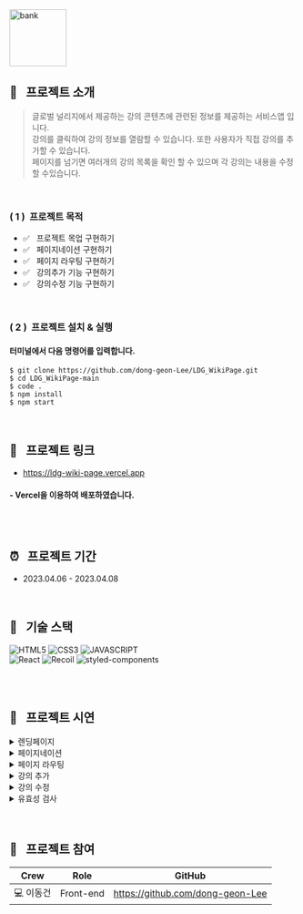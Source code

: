 <img width="100" height="100" alt="bank" src="https://user-images.githubusercontent.com/69576865/230712810-27566d38-e036-4901-b016-1fb37d98363f.png">


## :mag_right: &nbsp; 프로젝트 소개

> 글로벌 널리지에서 제공하는 강의 콘텐츠에 관련된 정보를 제공하는 서비스앱 입니다. </br> 
> 강의를 클릭하여 강의 정보를 열람할 수 있습니다. 또한 사용자가 직접 강의를 추가할 수 있습니다.  
> 페이지를 넘기면 여러개의 강의 목록을 확인 할 수 있으며 각 강의는 내용을 수정할 수있습니다. 

</br>

### ( 1 ) &nbsp;프로젝트 목적  
- :white_check_mark: &nbsp; 프로젝트 목업 구현하기
- :white_check_mark: &nbsp; 페이지네이션 구현하기
- :white_check_mark: &nbsp; 페이지 라우팅 구현하기
- :white_check_mark: &nbsp; 강의추가 기능 구현하기
- :white_check_mark: &nbsp; 강의수정 기능 구현하기
</br>

### ( 2 ) &nbsp;프로젝트 설치 & 실행
#### 터미널에서 다음 명령어를 입력합니다. 

```
$ git clone https://github.com/dong-geon-Lee/LDG_WikiPage.git
$ cd LDG_WikiPage-main 
$ code .
$ npm install
$ npm start
```

<br/>

## :link: &nbsp; 프로젝트 링크 
- https://ldg-wiki-page.vercel.app
#### - Vercel을 이용하여 배포하였습니다.
<br/>
<br/>

## :alarm_clock: &nbsp; 프로젝트 기간
 - 2023.04.06 - 2023.04.08
<br/>

## :seedling: &nbsp; 기술 스택
![HTML5](https://img.shields.io/badge/HTML5-E34F26?style=for-the-badge&logo=HTML5&logoColor=fff)
![CSS3](https://img.shields.io/badge/CSS3-1572B6?style=for-the-badge&logo=CSS3&logoColor=fff)
![JAVASCRIPT](https://img.shields.io/badge/JavaScript-343a40?style=for-the-badge&logo=JavaScript&logoColor=F7DF1E)  
![React](https://img.shields.io/badge/React-444444?style=for-the-badge&logo=React)
![Recoil](https://img.shields.io/badge/Recoil-00A4DC?style=for-the-badge&logo=Relay&logoColor=fff)
![styled-components](https://img.shields.io/badge/styled--Components-DB7093?style=for-the-badge&logo=styled-components&logoColor=fff)
<br/>
<br/>

</br>

## :eyes: &nbsp; 프로젝트 시연
<details>
<summary>렌딩페이지</summary>  
<div markdown="1">
</div>
<img width="600" alt=""
 src="https://user-images.githubusercontent.com/69576865/230716479-4d1184ef-3265-4ee3-b955-11be332b4280.png">
</details>

<details>
<summary>페이지네이션</summary>  
<div markdown="1">
</div>
<img width="600" alt=""
 src="https://user-images.githubusercontent.com/69576865/230716582-007d7528-7317-41e8-a688-e9c5fa61baba.gif">
</details>

<details>
<summary>페이지 라우팅</summary>  
<div markdown="1">
</div>
<img width="600" alt=""
 src="https://user-images.githubusercontent.com/69576865/230716819-5ded7c74-3eb4-4090-bf06-5f2f259c2df3.gif">
</details>

<details>
<summary>강의 추가</summary>  
<div markdown="1">
</div>
<img width="600" alt=""
 src="https://user-images.githubusercontent.com/69576865/230717118-78a8015d-3d6f-4983-9941-ebd3cdc57e32.gif">
</details>

<details>
<summary>강의 수정</summary>  
<div markdown="1">
</div>
<img width="600" alt=""
 src="https://user-images.githubusercontent.com/69576865/230717278-3b282051-66c9-47ab-b23c-099322ecb255.gif">
</details>

<details>
<summary>유효성 검사</summary>  
<div markdown="1">
</div>
<img width="600" alt=""
 src="https://user-images.githubusercontent.com/69576865/230717503-4d19e9ee-388f-4e77-929b-3371d4b60d7d.gif">
</details>
<br/>




</br>

## :bust_in_silhouette: &nbsp; 프로젝트 참여 
Crew | Role | GitHub
----- | ----- | -----
💻 이동건 | Front-end | https://github.com/dong-geon-Lee
<br/>
